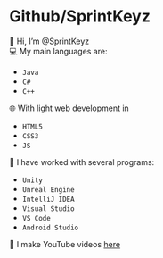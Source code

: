 # Github/SprintKeyz

👋 Hi, I’m @SprintKeyz  
💻 My main languages are:
- `Java`
- `C#`
- `C++`

🌐 With light web development in
- `HTML5`
- `CSS3`
- `JS`

📝 I have worked with several programs:
- `Unity`
- `Unreal Engine`
- `IntelliJ IDEA`
- `Visual Studio`
- `VS Code`
- `Android Studio`

🎥 I make YouTube videos [here](https://www.youtube.com/SprintKeyz)

<!---
SprintKeyz/SprintKeyz is a ✨ special ✨ repository because its `README.md` (this file) appears on your GitHub profile.
You can click the Preview link to take a look at your changes.
--->
